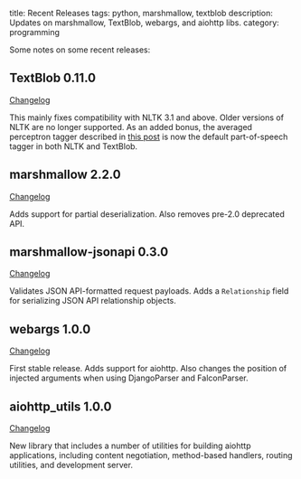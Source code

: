 title: Recent Releases
tags: python, marshmallow, textblob
description: Updates on marshmallow, TextBlob, webargs, and aiohttp libs.
category: programming

Some notes on some recent releases:

## TextBlob 0.11.0

[Changelog](https://textblob.readthedocs.org/en/latest/changelog.html)

This mainly fixes compatibility with NLTK 3.1 and above. Older versions of NLTK are no longer supported. As an added bonus, the averaged perceptron tagger described in [this post](http://stevenloria.com/tutorial-state-of-the-art-part-of-speech-tagging-in-textblob/) is now the default part-of-speech tagger in both NLTK and TextBlob.


## marshmallow 2.2.0

[Changelog](https://marshmallow.readthedocs.org/en/latest/changelog.html#changelog)

Adds support for partial deserialization. Also removes pre-2.0 deprecated API.

## marshmallow-jsonapi 0.3.0

[Changelog](https://marshmallow-jsonapi.readthedocs.org/en/latest/changelog.html#changelog)

Validates JSON API-formatted request payloads. Adds a `Relationship` field for serializing JSON API relationship objects.

## webargs 1.0.0

[Changelog](https://webargs.readthedocs.org/en/dev/changelog.html#changelog)

First stable release. Adds support for aiohttp. Also changes the position of injected arguments when using DjangoParser and FalconParser.


## aiohttp_utils 1.0.0

[Changelog](https://aiohttp-utils.readthedocs.org/en/latest/changelog.html#changelog)

New library that includes a number of utilities for building aiohttp applications, including content negotiation, method-based handlers, routing utilities, and development server.
